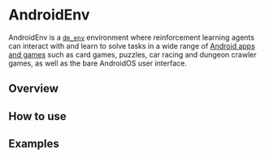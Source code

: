 # AndroidEnv

<!--*
# Document freshness: For more information, see go/fresh-source.
freshness: { owner: 'agergely' reviewed: '2021-02-22' }
*-->

AndroidEnv is a [`dm_env`](https://github.com/deepmind/dm_env) environment where
reinforcement learning agents can interact with and learn to solve tasks in a
wide range of [Android apps and games](task_suites.md) such as card games,
puzzles, car racing and dungeon crawler games, as well as the bare AndroidOS
user interface.

## Overview

## How to use

## Examples
